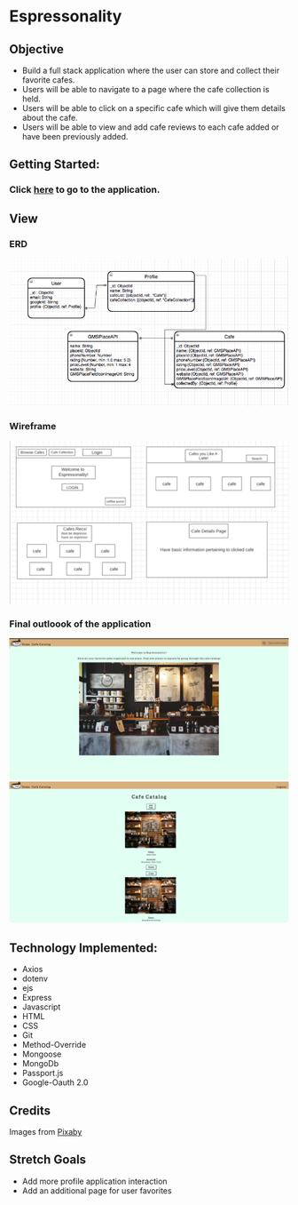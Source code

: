 # Espressonality
## Objective
+ Build a full stack application where the user can store and collect their favorite cafes. 
+ Users will be able to navigate to a page where the cafe collection is held.
 + Users will be able to click on a specific cafe which will give them details about the cafe. 
+ Users will be able to view and add cafe reviews to each cafe added or have been previously added. 

## Getting Started: 
### Click [here](https://espressonality.herokuapp.com/) to go to the application. 

## View 
### ERD
![image of ERD](public/images/project-imgs/ERD.png)

### Wireframe
![image of wireframe](public/images/project-imgs/Project2Wireframe.png)

### Final outloook of the application
![image of application](public/images/project-imgs/espressonality-app.png)
![image of application](public/images/project-imgs/app.png)

## Technology Implemented:
+ Axios
+ dotenv
+ ejs
+ Express
+ Javascript
+ HTML
+ CSS
+ Git
+ Method-Override
+ Mongoose
+ MongoDb
+ Passport.js
+ Google-Oauth 2.0

## Credits
Images from [Pixaby](https://pixabay.com/)

## Stretch Goals
+ Add more profile application interaction
+ Add an additional page for user favorites
